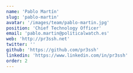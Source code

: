 ```yaml
---
name: 'Pablo Martín'
slug: 'pablo-martin'
avatar: '/images/team/pablo-martin.jpg'
position: 'Chief Technology Officer'
email: 'pablo.martin@politicalwatch.es'
web: 'http://pr3ssh.net'
twitter: ''
github: 'https://github.com/pr3ssh'
linkedin: 'https://www.linkedin.com/in/pr3ssh'
order: 2
---
```

